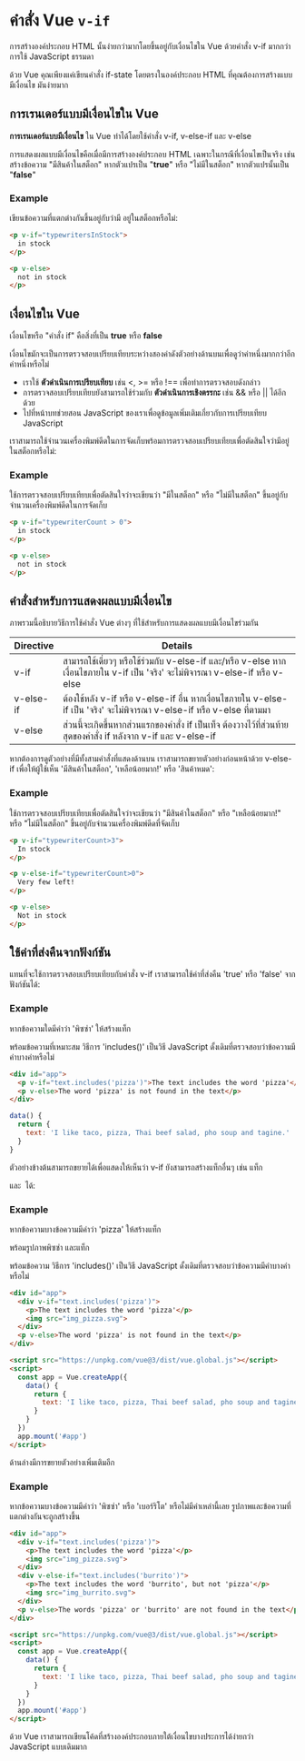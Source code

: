 # คำสั่ง Vue `v-if`

การสร้างองค์ประกอบ HTML นั้นง่ายกว่ามากโดยขึ้นอยู่กับเงื่อนไขใน Vue ด้วยคำสั่ง v-if มากกว่าการใช้ JavaScript ธรรมดา

ด้วย Vue คุณเพียงแค่เขียนคำสั่ง if-state โดยตรงในองค์ประกอบ HTML ที่คุณต้องการสร้างแบบมีเงื่อนไข มันง่ายมาก



##  การเรนเดอร์แบบมีเงื่อนไขใน Vue

**การเรนเดอร์แบบมีเงื่อนไข** ใน Vue ทำได้โดยใช้คำสั่ง v-if, v-else-if และ v-else

การแสดงผลแบบมีเงื่อนไขคือเมื่อมีการสร้างองค์ประกอบ HTML เฉพาะในกรณีที่เงื่อนไขเป็นจริง เช่น สร้างข้อความ "มีสินค้าในสต็อก" หากตัวแปรเป็น "**true**" หรือ "ไม่มีในสต็อก" หากตัวแปรนั้นเป็น "**false**"

### Example

เขียนข้อความที่แตกต่างกันขึ้นอยู่กับว่ามี อยู่ในสต็อกหรือไม่:

```html
<p v-if="typewritersInStock">
  in stock
</p>

<p v-else>
  not in stock
</p>
```



## เงื่อนไขใน Vue

เงื่อนไขหรือ "คำสั่ง if" คือสิ่งที่เป็น **true** หรือ **false**

เงื่อนไขมักจะเป็นการตรวจสอบเปรียบเทียบระหว่างสองค่าดังตัวอย่างด้านบนเพื่อดูว่าค่าหนึ่งมากกว่าอีกค่าหนึ่งหรือไม่

- เราใช้ **ตัวดำเนินการเปรียบเทียบ** เช่น <, >= หรือ !== เพื่อทำการตรวจสอบดังกล่าว
- การตรวจสอบเปรียบเทียบยังสามารถใช้ร่วมกับ **ตัวดำเนินการเชิงตรรกะ** เช่น && หรือ || ได้อีกด้วย
- ไปที่หน้าบทช่วยสอน JavaScript ของเราเพื่อดูข้อมูลเพิ่มเติมเกี่ยวกับการเปรียบเทียบ JavaScript

เราสามารถใช้จำนวนเครื่องพิมพ์ดีดในการจัดเก็บพร้อมการตรวจสอบเปรียบเทียบเพื่อตัดสินใจว่ามีอยู่ในสต็อกหรือไม่:

### Example

ใช้การตรวจสอบเปรียบเทียบเพื่อตัดสินใจว่าจะเขียนว่า "มีในสต็อก" หรือ "ไม่มีในสต็อก" ขึ้นอยู่กับจำนวนเครื่องพิมพ์ดีดในการจัดเก็บ 

```html
<p v-if="typewriterCount > 0">
  in stock
</p>

<p v-else>
  not in stock
</p>
```



## คำสั่งสำหรับการแสดงผลแบบมีเงื่อนไข

ภาพรวมนี้อธิบายวิธีการใช้คำสั่ง Vue ต่างๆ ที่ใช้สำหรับการแสดงผลแบบมีเงื่อนไขร่วมกัน

| **Directive** | **Details**                                                  |
| ------------- | ------------------------------------------------------------ |
| v-if          | สามารถใช้เดี่ยวๆ หรือใช้ร่วมกับ v-else-if และ/หรือ v-else หากเงื่อนไขภายใน v-if เป็น 'จริง' จะไม่พิจารณา v-else-if หรือ v-else |
| v-else-if     | ต้องใช้หลัง v-if หรือ v-else-if อื่น หากเงื่อนไขภายใน v-else-if เป็น 'จริง' จะไม่พิจารณา v-else-if หรือ v-else ที่ตามมา |
| v-else        | ส่วนนี้จะเกิดขึ้นหากส่วนแรกของคำสั่ง if เป็นเท็จ ต้องวางไว้ที่ส่วนท้ายสุดของคำสั่ง if หลังจาก v-if และ v-else-if |

หากต้องการดูตัวอย่างที่มีทั้งสามคำสั่งที่แสดงด้านบน เราสามารถขยายตัวอย่างก่อนหน้าด้วย v-else-if เพื่อให้ผู้ใช้เห็น 'มีสินค้าในสต็อก', 'เหลือน้อยมาก!' หรือ 'สินค้าหมด':

### Example

ใช้การตรวจสอบเปรียบเทียบเพื่อตัดสินใจว่าจะเขียนว่า "มีสินค้าในสต็อก" หรือ "เหลือน้อยมาก!" หรือ "ไม่มีในสต็อก" ขึ้นอยู่กับจำนวนเครื่องพิมพ์ดีดที่จัดเก็บ

```html
<p v-if="typewriterCount>3">
  In stock
</p>

<p v-else-if="typewriterCount>0">
  Very few left!
</p>

<p v-else>
  Not in stock
</p>
```



## ใช้ค่าที่ส่งคืนจากฟังก์ชัน

แทนที่จะใช้การตรวจสอบเปรียบเทียบกับคำสั่ง v-if เราสามารถใช้ค่าที่ส่งคืน 'true' หรือ 'false' จากฟังก์ชันได้:

### Example

หากข้อความใดมีคำว่า 'พิซซ่า' ให้สร้างแท็ก <p> พร้อมข้อความที่เหมาะสม วิธีการ 'includes()' เป็นวิธี JavaScript ดั้งเดิมที่ตรวจสอบว่าข้อความมีคำบางคำหรือไม่

```html
<div id="app">
  <p v-if="text.includes('pizza')">The text includes the word 'pizza'</p>
  <p v-else>The word 'pizza' is not found in the text</p>
</div>
```

```javascript
data() {
  return {
    text: 'I like taco, pizza, Thai beef salad, pho soup and tagine.'
  }
}
```

ตัวอย่างข้างต้นสามารถขยายได้เพื่อแสดงให้เห็นว่า v-if ยังสามารถสร้างแท็กอื่นๆ เช่น แท็ก <div> และ <img> ได้:

### Example

หากข้อความบางข้อความมีคำว่า 'pizza' ให้สร้างแท็ก <div> พร้อมรูปภาพพิซซ่า และแท็ก <p> พร้อมข้อความ วิธีการ 'includes()' เป็นวิธี JavaScript ดั้งเดิมที่ตรวจสอบว่าข้อความมีคำบางคำหรือไม่

```html
<div id="app">
  <div v-if="text.includes('pizza')">
    <p>The text includes the word 'pizza'</p>
    <img src="img_pizza.svg">
  </div>
  <p v-else>The word 'pizza' is not found in the text</p>
</div>

<script src="https://unpkg.com/vue@3/dist/vue.global.js"></script>
<script>
  const app = Vue.createApp({
    data() {
      return {
        text: 'I like taco, pizza, Thai beef salad, pho soup and tagine.'
      }
    }
  })
  app.mount('#app')
</script>
```

ด้านล่างมีการขยายตัวอย่างเพิ่มเติมอีก

### Example

หากข้อความบางข้อความมีคำว่า 'พิซซ่า' หรือ 'เบอร์ริโต' หรือไม่มีคำเหล่านี้เลย รูปภาพและข้อความที่แตกต่างกันจะถูกสร้างขึ้น

```html
<div id="app">
  <div v-if="text.includes('pizza')">
    <p>The text includes the word 'pizza'</p>
    <img src="img_pizza.svg">
  </div>
  <div v-else-if="text.includes('burrito')">
    <p>The text includes the word 'burrito', but not 'pizza'</p>
    <img src="img_burrito.svg">
  </div>
  <p v-else>The words 'pizza' or 'burrito' are not found in the text</p>
</div>

<script src="https://unpkg.com/vue@3/dist/vue.global.js"></script>
<script>
  const app = Vue.createApp({
    data() {
      return {
        text: 'I like taco, pizza, Thai beef salad, pho soup and tagine.'
      }
    }
  })
  app.mount('#app')
</script>
```

ด้วย Vue เราสามารถเขียนโค้ดที่สร้างองค์ประกอบภายใต้เงื่อนไขบางประการได้ง่ายกว่า JavaScript แบบเดิมมาก
